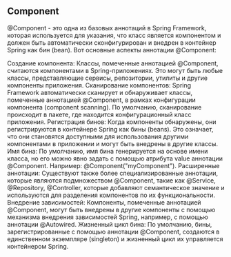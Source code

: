 
## Component

@Component - это одна из базовых аннотаций в Spring Framework, которая используется для указания, что класс является компонентом и должен быть автоматически сконфигурирован и внедрен в контейнер Spring как бин (bean). Вот основные аспекты аннотации @Component:

Создание компонента:
Классы, помеченные аннотацией @Component, считаются компонентами в Spring-приложениях. Это могут быть любые классы, представляющие сервисы, репозитории, утилиты и другие компоненты приложения.
Сканирование компонентов:
Spring Framework автоматически сканирует и обнаруживает классы, помеченные аннотацией @Component, в рамках конфигурации компонента (component scanning). По умолчанию, сканирование происходит в пакете, где находится конфигурационный класс приложения.
Регистрация бинов:
Когда компоненты обнаружены, они регистрируются в контейнере Spring как бины (beans). Это означает, что они становятся доступными для использования другими компонентами в приложении и могут быть внедрены в другие классы.
Имя бина:
По умолчанию, имя бина генерируется на основе имени класса, но его можно явно задать с помощью атрибута value аннотации @Component. Например: @Component("myComponent").
Расширенные аннотации:
Существуют также более специализированные аннотации, которые являются подмножеством @Component, такие как @Service, @Repository, @Controller, которые добавляют семантическое значение и используются для разделения компонентов по их функциональности.
Внедрение зависимостей:
Компоненты, помеченные аннотацией @Component, могут быть внедрены в другие компоненты с помощью механизма внедрения зависимостей Spring, например, с помощью аннотации @Autowired.
Жизненный цикл бина:
По умолчанию, бины, зарегистрированные с помощью аннотации @Component, создаются в единственном экземпляре (singleton) и жизненный цикл их управляется контейнером Spring.